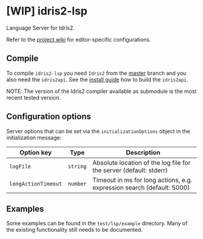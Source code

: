 # [WIP] idris2-lsp
Language Server for Idris2.

Refer to the [project wiki](https://github.com/idris-community/idris2-lsp/wiki) for editor-specific configurations.

## Compile
To compile `idris2-lsp` you need `Idris2` from the [master](https://github.com/idris-lang/Idris2) branch and you also need the `idris2api`. See the [install guide](https://github.com/idris-lang/Idris2/blob/master/INSTALL.md) how to build the `idris2api`.

NOTE: The version of the Idris2 compiler available as submodule is the most recent tested version.

## Configuration options
Server options that can be set via the `initializationOptions` object in the initialization message:

|Option key|Type|Description|
|----------|----|-----------|
|`logFile`|`string`|Absolute location of the log file for the server (default: stderr)|
|`longActionTimeout`|`number`|Timeout in ms for long actions, e.g. expression search (default: 5000)|

## Examples

Some examples can be found in the `test/lsp/example` directory. Many of the existing functionality still needs to be documented.
